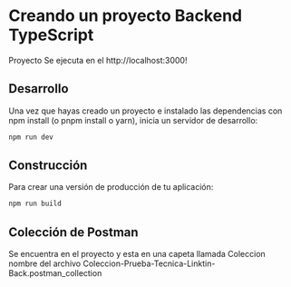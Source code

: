 # Creando un proyecto Backend TypeScript 

 Proyecto Se ejecuta en el http://localhost:3000!


## Desarrollo

Una vez que hayas creado un proyecto e instalado las dependencias con npm install (o pnpm install o yarn), inicia un servidor de desarrollo:

```bash
npm run dev

```

## Construcción

Para crear una versión de producción de tu aplicación:



```bash
npm run build
```

## Colección de Postman

Se encuentra en el proyecto y esta en una capeta llamada Coleccion nombre del archivo Coleccion-Prueba-Tecnica-Linktin-Back.postman_collection 



